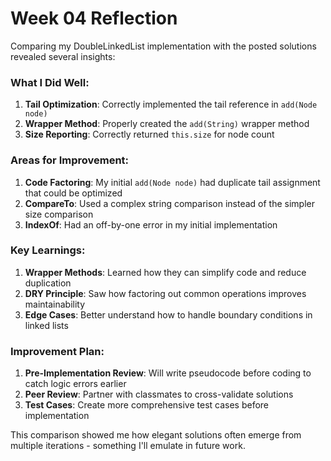 # Week 04 Reflection

Comparing my DoubleLinkedList implementation with the posted solutions revealed several insights:

### What I Did Well:
1. **Tail Optimization**: Correctly implemented the tail reference in `add(Node node)`
2. **Wrapper Method**: Properly created the `add(String)` wrapper method
3. **Size Reporting**: Correctly returned `this.size` for node count

### Areas for Improvement:
1. **Code Factoring**: My initial `add(Node node)` had duplicate tail assignment that could be optimized
2. **CompareTo**: Used a complex string comparison instead of the simpler size comparison
3. **IndexOf**: Had an off-by-one error in my initial implementation

### Key Learnings:
1. **Wrapper Methods**: Learned how they can simplify code and reduce duplication
2. **DRY Principle**: Saw how factoring out common operations improves maintainability
3. **Edge Cases**: Better understand how to handle boundary conditions in linked lists

### Improvement Plan:
1. **Pre-Implementation Review**: Will write pseudocode before coding to catch logic errors earlier
2. **Peer Review**: Partner with classmates to cross-validate solutions
3. **Test Cases**: Create more comprehensive test cases before implementation

This comparison showed me how elegant solutions often emerge from multiple iterations - something I'll emulate in future work.